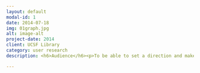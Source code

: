 ```yaml
---
layout: default
modal-id: 1
date: 2014-07-18
img: 01graph.jpg
alt: image-alt
project-date: 2014
client: UCSF Library
category: user research
description: <h6>Audience</h6><p>To be able to set a direction and make improvements, the Web Projects Team really needed a better sense of our audience and the needs we were trying to meet. Through a combination of focused interviews, survey results, discussions with students, and using existing UCSF numbers, I was able to come up with a good approximation that is very useful in keeping us on course. More detail is captured in a blog<a href="https://blogs.library.ucsf.edu/ckm/2014/04/11/its-all-about-audience/">post.</a> Along with our <a href="https://wiki.library.ucsf.edu/display/LWP/Purpose+and+Guiding+Principles">Purpose and Guiding Principles,</a> we now have the beginnings of a content strategy.</p><p><img class="img-centered" src="img/01audience.jpg" alt="" height="500" width="700"></p>

---
```

